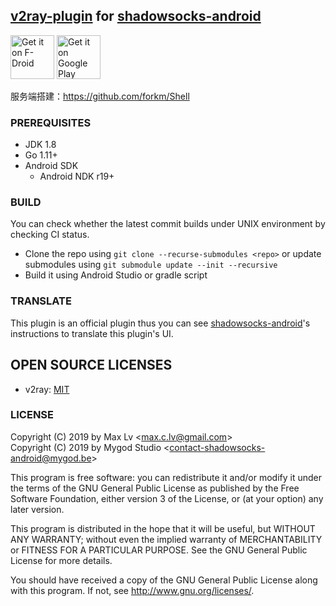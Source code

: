 ## [v2ray-plugin](https://github.com/shadowsocks/v2ray-plugin) for [shadowsocks-android](https://github.com/shadowsocks/shadowsocks-android)

[<img src="https://fdroid.gitlab.io/artwork/badge/get-it-on.png"
     alt="Get it on F-Droid"
     height="70">](https://f-droid.org/packages/com.github.shadowsocks.plugin.v2ray/)
[<img src="https://play.google.com/intl/en_us/badges/images/generic/en-play-badge.png"
     alt="Get it on Google Play"
     height="70">](https://play.google.com/store/apps/details?id=com.github.shadowsocks.plugin.v2ray)

服务端搭建：https://github.com/forkm/Shell

### PREREQUISITES

* JDK 1.8
* Go 1.11+
* Android SDK
  - Android NDK r19+

### BUILD

You can check whether the latest commit builds under UNIX environment by checking CI status.

* Clone the repo using `git clone --recurse-submodules <repo>` or update submodules using `git submodule update --init --recursive`
* Build it using Android Studio or gradle script

### TRANSLATE

This plugin is an official plugin thus you can see [shadowsocks-android](https://github.com/shadowsocks/shadowsocks-android/blob/master/README.md#translate)'s instructions to translate this plugin's UI.

## OPEN SOURCE LICENSES

<ul>
    <li>v2ray: <a href="https://raw.githubusercontent.com/v2ray/v2ray-core/master/LICENSE">MIT</a></li>
</ul>

### LICENSE

Copyright (C) 2019 by Max Lv <<max.c.lv@gmail.com>>  
Copyright (C) 2019 by Mygod Studio <<contact-shadowsocks-android@mygod.be>>

This program is free software: you can redistribute it and/or modify
it under the terms of the GNU General Public License as published by
the Free Software Foundation, either version 3 of the License, or
(at your option) any later version.

This program is distributed in the hope that it will be useful,
but WITHOUT ANY WARRANTY; without even the implied warranty of
MERCHANTABILITY or FITNESS FOR A PARTICULAR PURPOSE.  See the
GNU General Public License for more details.

You should have received a copy of the GNU General Public License
along with this program. If not, see <http://www.gnu.org/licenses/>.
